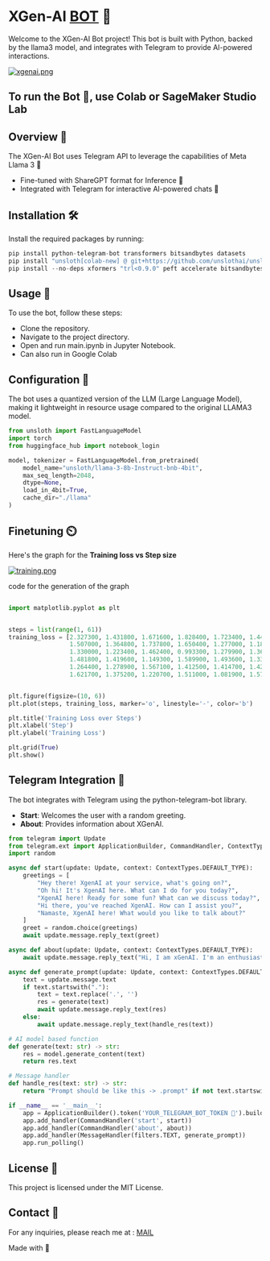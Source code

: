 # XGen-AI [BOT](https://t.me/x_genai_bot) 🤖 

Welcome to the XGen-AI Bot project! This bot is built with Python, backed by the llama3 model, and integrates with Telegram to provide AI-powered interactions.

[![xgenai.png](https://i.postimg.cc/Jz3dQcqy/xgenai.png)](https://postimg.cc/ZWRcbNXZ)

## To run the Bot 🤖, use Colab or SageMaker Studio Lab 

## Overview 🌟

The XGen-AI Bot uses Telegram API to leverage the capabilities of Meta Llama 3 💝


- Fine-tuned with ShareGPT format for Inference 🧠
- Integrated with Telegram for interactive AI-powered chats 📱

## Installation 🛠️

Install the required packages by running:

```python
pip install python-telegram-bot transformers bitsandbytes datasets
pip install "unsloth[colab-new] @ git+https://github.com/unslothai/unsloth.git"
pip install --no-deps xformers "trl<0.9.0" peft accelerate bitsandbytes
```
## Usage 🚀
To use the bot, follow these steps:

- Clone the repository.
- Navigate to the project directory.
- Open and run main.ipynb in Jupyter Notebook.
- Can also run in Google Colab

## Configuration 🚀
The bot uses a quantized version of the LLM (Large Language Model), making it lightweight in resource usage compared to the original LLAMA3 model.

``` python 
from unsloth import FastLanguageModel
import torch
from huggingface_hub import notebook_login

model, tokenizer = FastLanguageModel.from_pretrained(
    model_name="unsloth/llama-3-8b-Instruct-bnb-4bit",
    max_seq_length=2048,
    dtype=None,
    load_in_4bit=True,
    cache_dir="./llama"
)

```
## Finetuning ⏲️
Here's the graph for the **Training loss vs Step size** 

[![training.png](https://i.postimg.cc/KzWpbn63/training.png)](https://postimg.cc/BLxBc1QJ)

code for the generation of the graph

```python

import matplotlib.pyplot as plt


steps = list(range(1, 61))
training_loss = [2.327300, 1.431800, 1.671600, 1.828400, 1.723400, 1.448000, 1.125600, 1.661500, 1.715100, 1.380100, 
                 1.507000, 1.364800, 1.737800, 1.650400, 1.277000, 1.182300, 1.039400, 1.073800, 1.294300, 1.574200, 
                 1.330000, 1.223400, 1.462400, 0.993300, 1.279900, 1.369200, 1.244500, 1.300900, 1.339500, 1.317200, 
                 1.481800, 1.419600, 1.149300, 1.589900, 1.493600, 1.334200, 1.117900, 1.302200, 1.498100, 1.401000, 
                 1.264400, 1.278900, 1.567100, 1.412500, 1.414700, 1.420700, 1.453300, 1.420000, 1.826700, 1.514000, 
                 1.621700, 1.375200, 1.220700, 1.511000, 1.081900, 1.572400, 1.356300, 1.590700, 1.270300, 1.181600]


plt.figure(figsize=(10, 6))
plt.plot(steps, training_loss, marker='o', linestyle='-', color='b')

plt.title('Training Loss over Steps')
plt.xlabel('Step')
plt.ylabel('Training Loss')

plt.grid(True)
plt.show()

```

## Telegram Integration 📱
The bot integrates with Telegram using the python-telegram-bot library.

- **Start**: Welcomes the user with a random greeting.
- **About**: Provides information about XGenAI.

```python
from telegram import Update
from telegram.ext import ApplicationBuilder, CommandHandler, ContextTypes, MessageHandler, filters
import random

async def start(update: Update, context: ContextTypes.DEFAULT_TYPE):
    greetings = [
        "Hey there! XgenAI at your service, what's going on?",
        "Oh hi! It's XgenAI here. What can I do for you today?",
        "XgenAI here! Ready for some fun? What can we discuss today?",
        "Hi there, you've reached XgenAI. How can I assist you?",
        "Namaste, XgenAI here! What would you like to talk about?"
    ]
    greet = random.choice(greetings)
    await update.message.reply_text(greet)

async def about(update: Update, context: ContextTypes.DEFAULT_TYPE):
    await update.message.reply_text("Hi, I am xGenAI. I'm an enthusiastic assistant and an AI model, backed by Meta Llama3.")

async def generate_prompt(update: Update, context: ContextTypes.DEFAULT_TYPE):
    text = update.message.text
    if text.startswith("."):
        text = text.replace('.', '')
        res = generate(text)
        await update.message.reply_text(res)
    else:
        await update.message.reply_text(handle_res(text))

# AI model based function
def generate(text: str) -> str:
    res = model.generate_content(text)
    return res.text

# Message handler
def handle_res(text: str) -> str:
    return "Prompt should be like this -> .prompt" if not text.startswith(".") else ""

if __name__ == '__main__':
    app = ApplicationBuilder().token('YOUR_TELEGRAM_BOT_TOKEN 💝').build()
    app.add_handler(CommandHandler('start', start))
    app.add_handler(CommandHandler('about', about))
    app.add_handler(MessageHandler(filters.TEXT, generate_prompt))
    app.run_polling()
```
## License 📄
This project is licensed under the MIT License.

## Contact 📧
For any inquiries, please reach me at : [MAIL](mailto:pradachan@tuta.io )


Made with 💖
